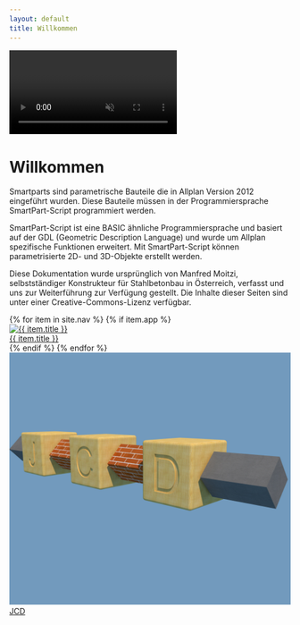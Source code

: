 ```yaml
---
layout: default
title: Willkommen
---
```


<video class="bg-video" autoplay="autoplay" muted="muted" loop="loop" playsinline="playsinline" src="{{ site.url }}/assets/img/schwalbe.mp4"></video>
<script>
  (() => {
    const video = document.querySelector("video");
    video.playbackRate = 0.4;
    document.addEventListener('mousemove', (e) => {
      window.requestAnimationFrame(() => {
        const x = Math.sin(e.pageX / window.innerWidth * Math.PI);
        const rotate = 45 * (1 - x);
        const brightness = 70 + x * 30;
        video.style.filter = `hue-rotate(${rotate}deg) brightness(${brightness}%)`;
      });
    });
  })();
</script>
<script src="/assets/js/object-fit-videos.min.js" defer async onload="objectFitVideos();"></script>

# Willkommen

Smartparts sind parametrische Bauteile die in Allplan Version 2012 eingeführt wurden. Diese Bauteile müssen in der Programmiersprache SmartPart-Script programmiert werden.

SmartPart-Script ist eine BASIC ähnliche Programmiersprache und basiert auf der GDL (Geometric Description Language) und wurde um Allplan spezifische Funktionen erweitert. Mit SmartPart-Script können parametrisierte 2D- und 3D-Objekte erstellt werden.

Diese Dokumentation wurde ursprünglich von Manfred Moitzi, selbstständiger Konstrukteur für Stahlbetonbau in Österreich, verfasst und uns zur Weiterführung zur Verfügung gestellt. Die Inhalte dieser Seiten sind unter einer Creative-Commons-Lizenz verfügbar.

<div class="apps apps--smt-home">
  {% for item in site.nav %}
    {% if item.app %}
      <a class="apps__app" href="{{ item.url }}" data-aos="fade-up">
        <div class="apps__app__inner">
          <img
          src="{{ item.app }}" class="apps__app__img"
          alt="{{ item.title }}">
        </div>
        <div class="apps__app__label">{{ item.title }}</div>
      </a>
    {% endif %}
  {% endfor %}
  <a class="apps__app" href="https://www.jcd.swiss" data-aos="fade-up">
    <div class="apps__app__inner">
      <img src="/assets/img/JCD.jpg" class="apps__app__img">
    </div>
    <div class="apps__app__label">JCD</div>
  </a>
</div>